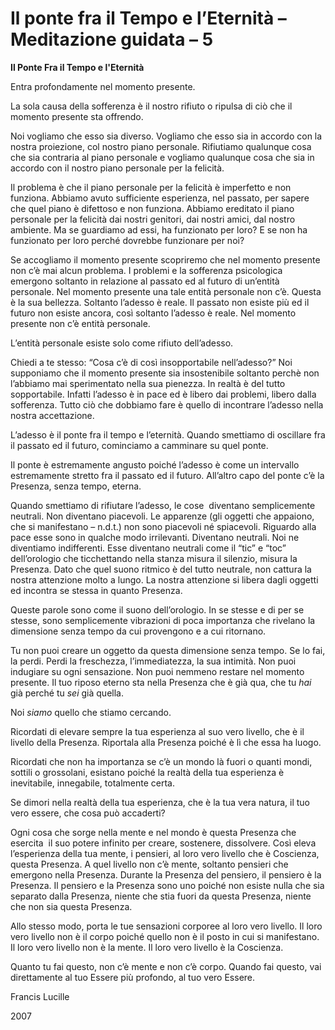 # Il ponte fra il Tempo e l’Eternità – Meditazione guidata – 5

**Il Ponte Fra il Tempo e l'Eternità**

Entra profondamente nel momento presente.

La sola causa della sofferenza è il nostro rifiuto o ripulsa di ciò che il momento presente sta offrendo.

Noi vogliamo che esso sia diverso. Vogliamo che esso sia in accordo con la nostra proiezione, col nostro piano personale. Rifiutiamo qualunque cosa che sia contraria al piano personale e vogliamo qualunque cosa che sia in accordo con il nostro piano personale per la felicità.

Il problema è che il piano personale per la felicità è imperfetto e non funziona. Abbiamo avuto sufficiente esperienza, nel passato, per sapere che quel piano è difettoso e non funziona. Abbiamo ereditato il piano personale per la felicità dai nostri genitori, dai nostri amici, dal nostro ambiente. Ma se guardiamo ad essi, ha funzionato per loro? E se non ha funzionato per loro perché dovrebbe funzionare per noi?

Se accogliamo il momento presente scopriremo che nel momento presente non c’è mai alcun problema. I problemi e la sofferenza psicologica emergono soltanto in relazione al passato ed al futuro di un’entità personale. Nel momento presente una tale entità personale non c’è. Questa è la sua bellezza. Soltanto l’adesso è reale. Il passato non esiste più ed il futuro non esiste ancora, così soltanto l’adesso è reale. Nel momento presente non c’è entità personale.

L’entità personale esiste solo come rifiuto dell’adesso.

Chiedi a te stesso: “Cosa c’è di così insopportabile nell’adesso?” Noi supponiamo che il momento presente sia insostenibile soltanto perchè non l’abbiamo mai sperimentato nella sua pienezza. In realtà è del tutto sopportabile. Infatti l’adesso è in pace ed è libero dai problemi, libero dalla sofferenza. Tutto ciò che dobbiamo fare è quello di incontrare l’adesso nella nostra accettazione.

L’adesso è il ponte fra il tempo e l’eternità. Quando smettiamo di oscillare fra il passato ed il futuro, cominciamo a camminare su quel ponte.

Il ponte è estremamente angusto poiché l’adesso è come un intervallo estremamente stretto fra il passato ed il futuro. All’altro capo del ponte c’è la Presenza, senza tempo, eterna.

Quando smettiamo di rifiutare l’adesso, le cose  diventano semplicemente neutrali. Non diventano piacevoli. Le apparenze (gli oggetti che appaiono, che si manifestano – n.d.t.) non sono piacevoli né spiacevoli. Riguardo alla pace esse sono in qualche modo irrilevanti. Diventano neutrali. Noi ne diventiamo indifferenti. Esse diventano neutrali come il “tic” e “toc” dell’orologio che ticchettando nella stanza misura il silenzio, misura la Presenza. Dato che quel suono ritmico è del tutto neutrale, non cattura la nostra attenzione molto a lungo. La nostra attenzione si libera dagli oggetti ed incontra se stessa in quanto Presenza.

Queste parole sono come il suono dell’orologio. In se stesse e di per se stesse, sono semplicemente vibrazioni di poca importanza che rivelano la dimensione senza tempo da cui provengono e a cui ritornano.

Tu non puoi creare un oggetto da questa dimensione senza tempo. Se lo fai, la perdi. Perdi la freschezza, l’immediatezza, la sua intimità. Non puoi indugiare su ogni sensazione. Non puoi nemmeno restare nel momento presente. Il tuo riposo eterno sta nella Presenza che è già qua, che tu _hai_ già perché tu _sei_ già quella.

Noi _siamo_ quello che stiamo cercando.

Ricordati di elevare sempre la tua esperienza al suo vero livello, che è il livello della Presenza. Riportala alla Presenza poiché è lì che essa ha luogo.

Ricordati che non ha importanza se c’è un mondo là fuori o quanti mondi, sottili o grossolani, esistano poiché la realtà della tua esperienza è inevitabile, innegabile, totalmente certa.

Se dimori nella realtà della tua esperienza, che è la tua vera natura, il tuo vero essere, che cosa può accaderti?

Ogni cosa che sorge nella mente e nel mondo è questa Presenza che esercita  il suo potere infinito per creare, sostenere, dissolvere. Così eleva l’esperienza della tua mente, i pensieri, al loro vero livello che è Coscienza, questa Presenza. A quel livello non c’è mente, soltanto pensieri che emergono nella Presenza. Durante la Presenza del pensiero, il pensiero è la Presenza. Il pensiero e la Presenza sono uno poiché non esiste nulla che sia separato dalla Presenza, niente che stia fuori da questa Presenza, niente che non sia questa Presenza.

Allo stesso modo, porta le tue sensazioni corporee al loro vero livello. Il loro vero livello non è il corpo poiché quello non è il posto in cui si manifestano. Il loro vero livello non è la mente. Il loro vero livello è la Coscienza.

Quanto tu fai questo, non c’è mente e non c’è corpo. Quando fai questo, vai direttamente al tuo Essere più profondo, al tuo vero Essere.

Francis Lucille

2007


